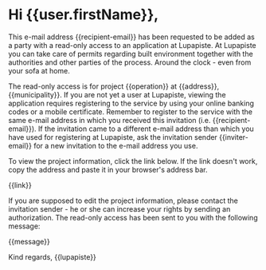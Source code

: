 # Hi {{user.firstName}},

This e-mail address {{recipient-email}} has been requested to be added as a party with a read-only access to an application at Lupapiste. At Lupapiste you can take care of permits regarding built environment together with the authorities and other parties of the process. Around the clock - even from your sofa at home.

The read-only access is for project {{operation}} at {{address}}, {{municipality}}. If you are not yet a user at Lupapiste, viewing the application requires registering to the service by using your online banking codes or a mobile certificate. Remember to register to the service with the same e-mail address in which you received this invitation (i.e. {{recipient-email}}). If the invitation came to a different e-mail address than which you have used for registering at Lupapiste, ask the invitation sender {{inviter-email}} for a new invitation to the e-mail address you use.

To view the project information, click the link below. If the link doesn't work, copy the address and paste it in your browser's address bar.

{{link}}
 
If you are supposed to edit the project information, please contact the invitation sender - he or she can increase your rights by sending an authorization. The read-only access has been sent to you with the following message:

{{message}}

Kind regards,
{{lupapiste}}